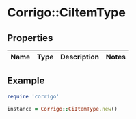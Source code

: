 # Corrigo::CiItemType

## Properties

| Name | Type | Description | Notes |
| ---- | ---- | ----------- | ----- |

## Example

```ruby
require 'corrigo'

instance = Corrigo::CiItemType.new()
```

